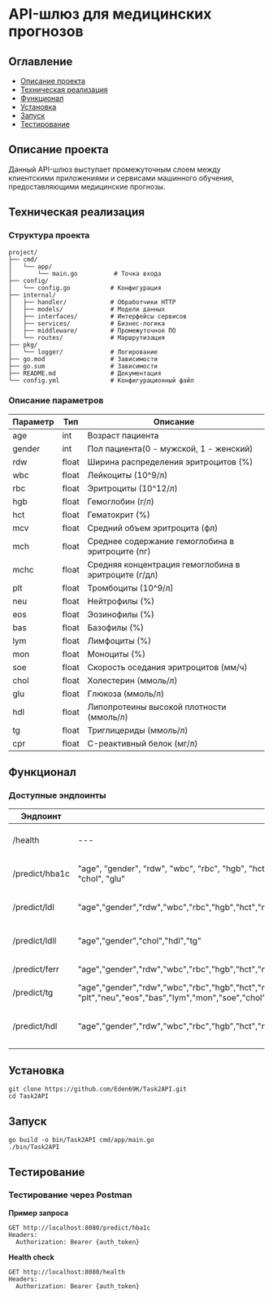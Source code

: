 # API-шлюз для медицинских прогнозов

## Оглавление
* [Описание проекта](#описание-заголовка)
* [Техническая реализация](#техническая-реализация)
* [Функционал](#функционал)
* [Установка](#установка)
* [Запуск](#запуск)
* [Тестирование](#тестирование)

## Описание проекта
Данный API-шлюз выступает промежуточным слоем между клиентскими приложениями и сервисами машинного обучения, предоставляющими медицинские прогнозы. 

## Техническая реализация
### Структура проекта
```
project/
├── cmd/
│   └── app/
│       └── main.go          # Точка входа
├── config/
│   └── config.go           # Конфигурация
├── internal/
│   ├── handler/            # Обработчики HTTP
│   ├── models/             # Модели данных
│   ├── interfaces/         # Интерфейсы сервисов
│   ├── services/           # Бизнес-логика
│   ├── middleware/         # Промежуточное ПО
│   └── routes/             # Маршрутизация
├── pkg/
│   └── logger/             # Логирование
├── go.mod                  # Зависимости
├── go.sum                  # Зависимости
├── README.md               # Документация
└── config.yml              # Конфигурационный файл
```
### Описание параметров
|Параметр|Тип|Описание|
|-|-|-|
|age|int|Возраст пациента|
|gender|int|Пол пациента(0 - мужской, 1 - женский)|
|rdw|float|Ширина распределения эритроцитов (%)|
|wbc|float|Лейкоциты (10^9/л)|
|rbc|float|Эритроциты (10^12/л)|
|hgb|float|Гемоглобин (г/л)|
|hct|float|Гематокрит (%)|
|mcv|float|Средний объем эритроцита (фл)|
|mch|float|Среднее содержание гемоглобина в эритроците (пг)|
|mchc|float|Cредняя концентрация гемоглобина в эритроците (г/дл)|
|plt|float|Тромбоциты (10^9/л)|
|neu|float|Нейтрофилы (%)|
|eos|float|Эозинофилы (%)|
|bas|float|Базофилы (%)|
|lym|float|Лимфоциты (%)|
|mon|float|Моноциты (%)|
|soe|float|Скорость оседания эритроцитов (мм/ч)|
|chol|float|Холестерин (ммоль/л)|
|glu|float|Глюкоза (ммоль/л)|
|hdl|float|Липопротеины высокой плотности (ммоль/л)|
|tg|float|Триглицериды (ммоль/л)|
|cpr|float|C-реактивный белок (мг/л)|

## Функционал
### Доступные эндпоинты
|Эндпоинт|Параметры|Описание|
|-|-|-|
|/health|---|Проверка работоспособности сервиса|
|/predict/hba1c|"age", "gender", "rdw", "wbc", "rbc", "hgb", "hct", "mcv", "mch", "mchc", "plt", "neu", "eos", "bas", "lym", "mon", "soe", "chol", "glu"|Прогноз HbA1c(Гликированный гемоглобин)|
|/predict/ldl|"age","gender","rdw","wbc","rbc","hgb","hct","mcv","mch","mchc","plt","neu","eos","bas","lym","mon","soe","chol","glu"|Прогноз LDL(Липопротеины низкой плотности)|
|/predict/ldll|"age","gender","chol","hdl","tg"|Прогноз LDLL(производный показатель LDL)|
|/predict/ferr|"age","gender","rdw","wbc","rbc","hgb","hct","mcv","mch","mchc","plt","neu","eos","bas","lym","mon","soe","crp"|Прогноз FERR(Ферритин)|
|/predict/tg|"age","gender","rdw","wbc","rbc","hgb","hct","mcv","mch","mchc", "plt","neu","eos","bas","lym","mon","soe","chol","glu"|Прогноз TG(Триглицериды)|
|/predict/hdl|"age","gender","rdw","wbc","rbc","hgb","hct","mcv","mch","mchc","plt","neu","eos","bas","lym","mon","soe","chol","glu"|Прогноз HDL(Холестерин липопротеинов высокой плотности)|

## Установка
```
git clone https://github.com/Eden69K/Task2API.git
cd Task2API
```

## Запуск
```
go build -o bin/Task2API cmd/app/main.go
./bin/Task2API
```

## Тестирование
### Тестирование через Postman
**Пример запроса**
```
GET http://localhost:8080/predict/hba1c
Headers:
  Authorization: Bearer {auth_token}
```

**Health check**
```
GET http://localhost:8080/health
Headers:
  Authorization: Bearer {auth_token}
```
